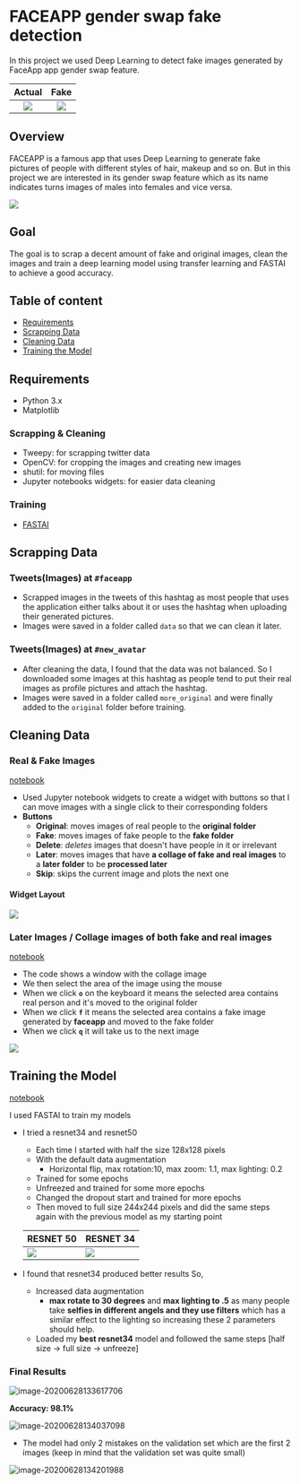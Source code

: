 # FACEAPP gender swap fake detection

In this project we used Deep Learning to detect fake images generated by FaceApp app gender swap feature.

|         Actual         |          Fake          |
| :--------------------: | :--------------------: |
| ![](imgs/output_o.png) | ![](imgs/output_f.png) |





## Overview 

FACEAPP is a famous app that uses Deep Learning to generate fake pictures of people with different styles of hair, makeup and so on. But in this project we are interested in its gender swap feature which as its name indicates turns images of males into females and vice versa. 

![](imgs/example.jpg)



## Goal

The goal is to scrap a decent amount of fake and original images, clean the images and train a deep learning model using transfer learning and FASTAI to achieve a good accuracy.

## Table of content

- [Requirements](#Requirements)
- [Scrapping Data](#Scrapping)
- [Cleaning Data](#Cleaning)
- [Training the Model](#Training)

## Requirements

- Python 3.x
- Matplotlib

### Scrapping & Cleaning

- Tweepy: for scrapping twitter data
- OpenCV: for cropping the images and creating new images
- shutil: for moving files
- Jupyter notebooks widgets:  for easier data cleaning

### Training

- [FASTAI](https://github.com/fastai/course-v3)

## Scrapping Data

### Tweets(Images) at `#faceapp`

- Scrapped images in the tweets of this hashtag as most people that uses the application either talks about it or uses the hashtag when uploading their generated pictures.
- Images were saved in a folder called `data` so that we can clean it later.

### Tweets(Images) at `#new_avatar`

- After cleaning the data, I found that the data was not balanced. So I downloaded some images at this hashtag as people tend to put their real images as profile pictures and attach the hashtag.
- Images were saved in a folder called `more_original` and were finally added to the `original` folder before training.

## Cleaning Data

### Real & Fake Images 

[notebook](https://github.com/moaaztaha/Faceapp-Gender-Swap-Detection/blob/master/Filter%20Data.ipynb)

- Used Jupyter notebook widgets to create a widget with buttons so that I can move images with a single click to their corresponding folders
- **Buttons**
   - **Original**: moves images of real people to the **original folder**
   - **Fake**: moves images of fake people to the **fake folder**
   - **Delete**: *deletes* images that doesn't have people in it or irrelevant
   - **Later**: moves images that have **a collage of fake and real images** to a **later folder** to be **processed later**
   - **Skip**: skips the current image and plots the next one

#### Widget Layout

![](imgs/widget.png)

### Later Images / Collage images of both fake and real images

[notebook]([https://github.com/moaaztaha/Faceapp-Gender-Swap-Detection/blob/master/Fix%20Later%20data.ipynb])

- The code shows a window with the collage image
- We then select the area of the image using the mouse
 - When we click **`o`** on the keyboard it means the selected area contains real person and it's moved to the original folder
 - When we click **`f`** it means the selected area contains a fake image generated by **faceapp** and moved to the fake folder
 - When we click **`q`** it will take us to the next image

![](imgs/later.gif)



## Training the Model

[notebook]([https://github.com/moaaztaha/Faceapp-Gender-Swap-Detection/blob/master/Training%20a%20model.ipynb)

I used FASTAI to train my models

- I tried a resnet34 and resnet50

  - Each time I started with half the size 128x128 pixels
  - With the default data augmentation
    - Horizontal flip, max rotation:10, max zoom: 1.1, max lighting: 0.2
  - Trained for some epochs 
  - Unfreezed and trained for some more epochs
  - Changed the dropout start and trained for more epochs
  - Then moved to full size 244x244 pixels and did the same steps again with the previous model as my starting point

  | RESNET 50              | RESNET 34              |
  | ---------------------- | ---------------------- |
  | ![](imgs/resnet50.png) | ![](imgs/resnet34.png) |

  

- I found that resnet34 produced better results So,

  - Increased data augmentation 
    - **max rotate to 30 degrees** and **max lighting to .5** as many people take **selfies in different angels and they use filters** which has a similar effect to the lighting so increasing these 2 parameters should help.
  - Loaded my **best resnet34** model and followed the same steps [half size -> full size -> unfreeze]

### Final Results

![image-20200628133617706](imgs/final_results.png)

**Accuracy: 98.1%**

![image-20200628134037098](imgs/most_confused.png)

- The model had only 2 mistakes on the validation set which are  the first 2 images (keep in mind that the validation set was quite small)

![image-20200628134201988](imgs/confusion_matrix.png)
